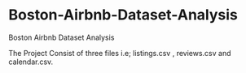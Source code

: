 # Boston-Airbnb-Dataset-Analysis
Boston Airbnb Dataset Analysis


            
The Project Consist of three files i.e; listings.csv , reviews.csv and calendar.csv.
